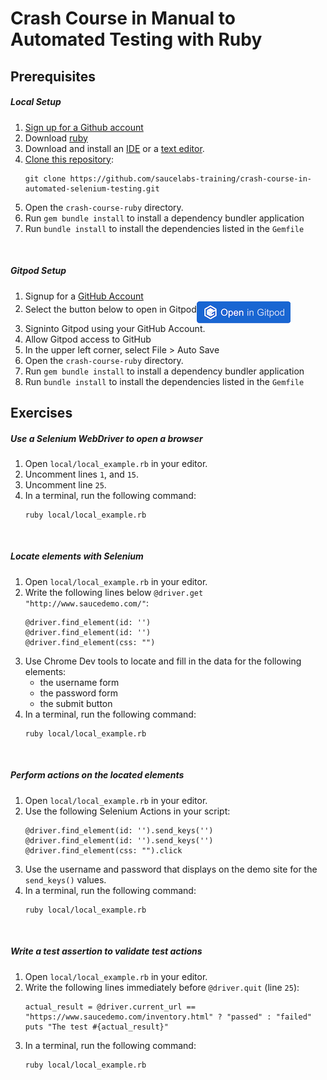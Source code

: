 # Crash Course in Manual to Automated Testing with Ruby

## Prerequisites
##### Local Setup
1. <a href="https://github.com/join" target="_blank">Sign up for a Github account</a>
2. Download [ruby](https://www.ruby-lang.org/en/downloads/)
3. Download and install an [IDE](https://www.jetbrains.com/ruby/download/) or a [text editor](https://www.sublimetext.com/3).
4. [Clone this repository](https://github.com/saucelabs-training/crash-course-in-automated-selenium-testing.git):
    ```
    git clone https://github.com/saucelabs-training/crash-course-in-automated-selenium-testing.git
    ```
5. Open the `crash-course-ruby` directory.
6. Run `gem bundle install` to install a dependency bundler application
7. Run `bundle install` to install the dependencies listed in the `Gemfile`

<br />

##### Gitpod Setup
1. Signup for a [GitHub Account](https://help.github.com/en/github/getting-started-with-github/signing-up-for-a-new-github-account)
2. Select the button below to open in Gitpod<a href="https://gitpod.io/#https://github.com/saucelabs-training/crash-course-in-automated-selenium-testing/tree/master/crash-course-ruby"><img src="open-in-gitpod.png" align="middle" title="Open in Gitpod"></a>
3. Signinto Gitpod using your GitHub Account.
4. Allow Gitpod access to GitHub
5. In the upper left corner, select File > Auto Save
6. Open the `crash-course-ruby` directory.
7. Run `gem bundle install` to install a dependency bundler application
8. Run `bundle install` to install the dependencies listed in the `Gemfile`



## Exercises

##### Use a Selenium WebDriver to open a browser
1. Open `local/local_example.rb` in your editor.
2. Uncomment lines `1`, and `15`.
3. Uncomment line `25`.
4. In a terminal, run the following command:
    ```
    ruby local/local_example.rb
    ```
   
<br />

##### Locate elements with Selenium
1. Open `local/local_example.rb` in your editor.
2. Write the following lines below `@driver.get "http://www.saucedemo.com/"`:
    ```
    @driver.find_element(id: '')
    @driver.find_element(id: '')
    @driver.find_element(css: "")
    ```
3. Use Chrome Dev tools to locate and fill in the data for the following elements:
    * the username form
    * the password form
    * the submit button
4. In a terminal, run the following command:
    ```
    ruby local/local_example.rb
    ```   

<br />

##### Perform actions on the located elements
1. Open `local/local_example.rb` in your editor.
2. Use the following Selenium Actions in your script:
    ```
    @driver.find_element(id: '').send_keys('')
    @driver.find_element(id: '').send_keys('')
    @driver.find_element(css: "").click
    ```
3. Use the username and password that displays on the demo site for the `send_keys()` values.
4. In a terminal, run the following command:
    ```
    ruby local/local_example.rb
    ```

<br />

##### Write a test assertion to validate test actions
1. Open `local/local_example.rb` in your editor.
2. Write the following lines immediately before `@driver.quit` (line `25`):
   ```
   actual_result = @driver.current_url == "https://www.saucedemo.com/inventory.html" ? "passed" : "failed"
   puts "The test #{actual_result}"
   ```
3. In a terminal, run the following command:
    ```
    ruby local/local_example.rb
    ```
   
<br />